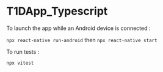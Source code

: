 ﻿# T1DApp_Typescript

To launch the app while an Android device is connected :

`npx react-native run-android` then `npx react-native start`

To run tests :

`npx vitest`

